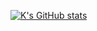 [![K's GitHub stats](https://github-readme-stats.vercel.app/api?username=khoi2112)](https://github.com/anuraghazra/github-readme-stats)
